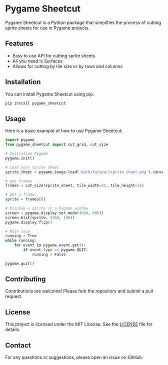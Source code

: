 # Pygame Sheetcut

Pygame Sheetcut is a Python package that simplifies the process of cutting sprite sheets for use in Pygame projects.

## Features

- Easy to use API for cutting sprite sheets
- All you need is Surfaces
- Allows for cutting by tile size or by rows and columns

## Installation

You can install Pygame Sheetcut using pip:

```bash
pip install pygame_sheetcut
```

## Usage

Here is a basic example of how to use Pygame Sheetcut:

```python
import pygame
from pygame_sheetcut import cut_grid, cut_size

# Initialize Pygame
pygame.init()

# Load your sprite sheet
sprite_sheet = pygame.image.load('path/to/your/sprite_sheet.png').convert_alpha()

# get frames
frames = cut_size(sprite_sheet, tile_width=32, tile_height=32)

# get a frame
sprite = frames[0]

# Display a sprite in a Pygame window
screen = pygame.display.set_mode((800, 600))
screen.blit(sprite, (100, 100))
pygame.display.flip()

# Main loop
running = True
while running:
    for event in pygame.event.get():
        if event.type == pygame.QUIT:
            running = False

pygame.quit()
```

## Contributing

Contributions are welcome! Please fork the repository and submit a pull request.

## License

This project is licensed under the MIT License. See the [LICENSE](LICENSE) file for details.

## Contact

For any questions or suggestions, please open an issue on GitHub.
